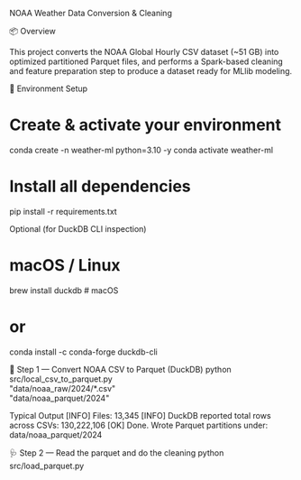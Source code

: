 NOAA Weather Data Conversion & Cleaning

📦 Overview

This project converts the NOAA Global Hourly CSV dataset (~51 GB) into optimized partitioned Parquet files, and performs a Spark-based cleaning and feature preparation step to produce a dataset ready for MLlib modeling.

🧰 Environment Setup

# Create & activate your environment
conda create -n weather-ml python=3.10 -y
conda activate weather-ml

# Install all dependencies
pip install -r requirements.txt

Optional (for DuckDB CLI inspection)
# macOS / Linux
brew install duckdb       # macOS
# or
conda install -c conda-forge duckdb-cli

🚀 Step 1 — Convert NOAA CSV to Parquet (DuckDB)
python src/local_csv_to_parquet.py \
  "data/noaa_raw/2024/*.csv" \
  "data/noaa_parquet/2024"

Typical Output
[INFO] Files: 13,345
[INFO] DuckDB reported total rows across CSVs: 130,222,106
[OK] Done. Wrote Parquet partitions under: data/noaa_parquet/2024

🩺 Step 2 — Read the parquet and do the cleaning
python src/load_parquet.py